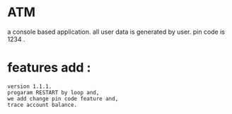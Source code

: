 # ATM
 a console based application. 
 all user data is generated by user.
 pin code is 1234 . 
#  features add :
    version 1.1.1.
    progaram RESTART by loop and,
    we add change pin code feature and,
    trace account balance.
